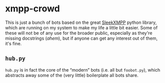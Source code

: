 xmpp-crowd
==========

This is just a bunch of bots based on the great [SleekXMPP][1] python library,
which are running on my system to make my life a little bit easier. Some of
these will not be of any use for the broader public, especially as they're
missing docstrings (*ahem*), but if anyone can get any interest out of them,
it's fine.

`hub.py`
--------

`hub.py` is in fact the core of the “modern” bots (i.e. all but `foobot.py`),
which abstracts away some of the (very little) boilerplate all bots share.


   [1]: https://github.com/fritzy/SleekXMPP

